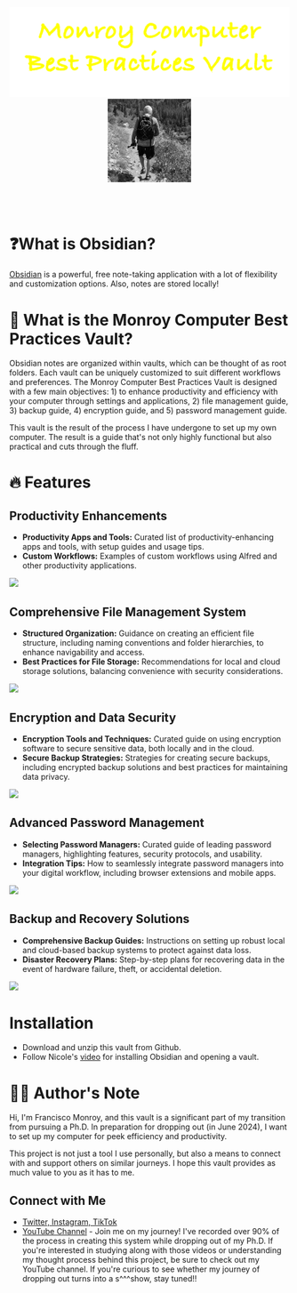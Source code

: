 
<p align="center">
<img src="./images/title.png"/>
<img src="./images/icon_gray.jpg" alt="Monroy Computer Best Practices Vault Icon"  width="150"/>
</p>
<br/><br/>

# ❓What is Obsidian?
[Obsidian](https://obsidian.md/) is a powerful, free note-taking application with a lot of flexibility and customization options. Also, notes are stored locally!

# 🔐 What is the Monroy Computer Best Practices Vault?
Obsidian notes are organized within vaults, which can be thought of as root folders. Each vault can be uniquely customized to suit different workflows and preferences. The Monroy Computer Best Practices Vault is designed with a few main objectives: 1) to enhance productivity and efficiency with your computer through settings and applications, 2) file management guide, 3) backup guide, 4) encryption guide, and 5) password management guide.

This vault is the result of the process I have undergone to set up my own computer. The result is a guide that's not only highly functional but also practical and cuts through the fluff.

# 🔥 Features
## Productivity Enhancements
- **Productivity Apps and Tools:** Curated list of productivity-enhancing apps and tools, with setup guides and usage tips.
- **Custom Workflows:** Examples of custom workflows using Alfred and other productivity applications.
<img src="./images/Screenshot 2024-01-30 at 11.16.32 PM.png"/>

## Comprehensive File Management System
- **Structured Organization:** Guidance on creating an efficient file structure, including naming conventions and folder hierarchies, to enhance navigability and access.
- **Best Practices for File Storage:** Recommendations for local and cloud storage solutions, balancing convenience with security considerations.
<img src="./images/Screenshot 2024-01-30 at 11.16.43 PM.png"/>

## Encryption and Data Security
- **Encryption Tools and Techniques:** Curated guide on using encryption software to secure sensitive data, both locally and in the cloud.
- **Secure Backup Strategies:** Strategies for creating secure backups, including encrypted backup solutions and best practices for maintaining data privacy.
<img src="./images/Screenshot 2024-01-30 at 11.17.01 PM.png"/>

## Advanced Password Management
- **Selecting Password Managers:** Curated guide of leading password managers, highlighting features, security protocols, and usability.
- **Integration Tips:** How to seamlessly integrate password managers into your digital workflow, including browser extensions and mobile apps.
<img src="./images/Screenshot 2024-01-30 at 11.17.10 PM.png"/>

## Backup and Recovery Solutions
- **Comprehensive Backup Guides:** Instructions on setting up robust local and cloud-based backup systems to protect against data loss.
- **Disaster Recovery Plans:** Step-by-step plans for recovering data in the event of hardware failure, theft, or accidental deletion.
<img src="./images/Screenshot 2024-01-30 at 11.16.53 PM.png"/>

# Installation
- Download and unzip this vault from Github.
- Follow Nicole's [video](https://www.youtube.com/watch?v=OUrOfIqvGS4) for installing Obsidian and opening a vault.

# ✍🏼 Author's Note
Hi, I'm Francisco Monroy, and this vault is a significant part of my transition from pursuing a Ph.D. In preparation for dropping out (in June 2024), I want to set up my computer for peek efficiency and productivity. 

This project is not just a tool I use personally, but also a means to connect with and support others on similar journeys. I hope this vault provides as much value to you as it has to me.

## Connect with Me
- [Twitter, Instagram, TikTok](https://linktr.ee/francisco.mnroy)
- [YouTube Channel](https://www.youtube.com/@Francisco.Monroy) - Join me on my journey! I've recorded over 90% of the process in creating this system while dropping out of my Ph.D. If you're interested in studying along with those videos or understanding my thought process behind this project, be sure to check out my YouTube channel. If you're curious to see whether my journey of dropping out turns into a s^^^show, stay tuned!!
